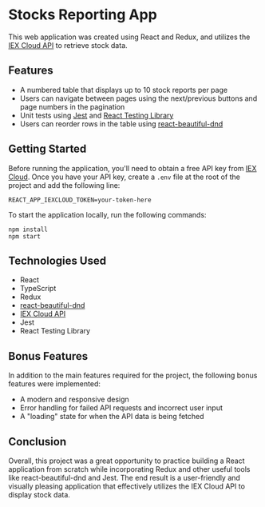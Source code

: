# Stocks Reporting App

This web application was created using React and Redux, and utilizes the [IEX Cloud API](https://iexcloud.io/) to retrieve stock data.

## Features

- A numbered table that displays up to 10 stock reports per page
- Users can navigate between pages using the next/previous buttons and page numbers in the pagination
- Unit tests using [Jest](https://jestjs.io/) and [React Testing Library](https://testing-library.com/docs/react-testing-library/intro/)
- Users can reorder rows in the table using [react-beautiful-dnd](https://github.com/atlassian/react-beautiful-dnd)

## Getting Started

Before running the application, you'll need to obtain a free API key from [IEX Cloud](https://iexcloud.io/). Once you have your API key, create a `.env` file at the root of the project and add the following line:

```
REACT_APP_IEXCLOUD_TOKEN=your-token-here
```

To start the application locally, run the following commands:

```
npm install
npm start
```

## Technologies Used

- React
- TypeScript
- Redux
- [react-beautiful-dnd](https://github.com/atlassian/react-beautiful-dnd)
- [IEX Cloud API](https://iexcloud.io/)
- Jest
- React Testing Library

## Bonus Features

In addition to the main features required for the project, the following bonus features were implemented:

- A modern and responsive design
- Error handling for failed API requests and incorrect user input
- A "loading" state for when the API data is being fetched

## Conclusion

Overall, this project was a great opportunity to practice building a React application from scratch while incorporating Redux and other useful tools like react-beautiful-dnd and Jest. The end result is a user-friendly and visually pleasing application that effectively utilizes the IEX Cloud API to display stock data.